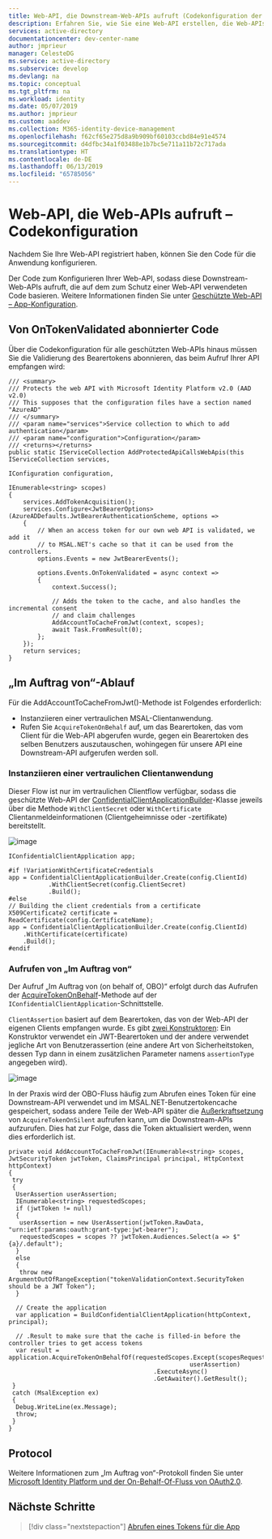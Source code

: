 ```yaml
---
title: Web-API, die Downstream-Web-APIs aufruft (Codekonfiguration der App) – Microsoft Identity Platform
description: Erfahren Sie, wie Sie eine Web-API erstellen, die Web-APIs aufruft (Codekonfiguration der App)
services: active-directory
documentationcenter: dev-center-name
author: jmprieur
manager: CelesteDG
ms.service: active-directory
ms.subservice: develop
ms.devlang: na
ms.topic: conceptual
ms.tgt_pltfrm: na
ms.workload: identity
ms.date: 05/07/2019
ms.author: jmprieur
ms.custom: aaddev
ms.collection: M365-identity-device-management
ms.openlocfilehash: f62cf65e275d8a9b909bf60103ccbd84e91e4574
ms.sourcegitcommit: d4dfbc34a1f03488e1b7bc5e711a11b72c717ada
ms.translationtype: HT
ms.contentlocale: de-DE
ms.lasthandoff: 06/13/2019
ms.locfileid: "65785056"
---
```

# <a name="web-api-that-calls-web-apis---code-configuration"></a>Web-API, die Web-APIs aufruft – Codekonfiguration

Nachdem Sie Ihre Web-API registriert haben, können Sie den Code für die Anwendung konfigurieren.

Der Code zum Konfigurieren Ihrer Web-API, sodass diese Downstream-Web-APIs aufruft, die auf dem zum Schutz einer Web-API verwendeten Code basieren. Weitere Informationen finden Sie unter [Geschützte Web-API – App-Konfiguration](scenario-protected-web-api-app-configuration.md).

## <a name="code-subscribed-to-ontokenvalidated"></a>Von OnTokenValidated abonnierter Code

Über die Codekonfiguration für alle geschützten Web-APIs hinaus müssen Sie die Validierung des Bearertokens abonnieren, das beim Aufruf Ihrer API empfangen wird:

```CSharp
/// <summary>
/// Protects the web API with Microsoft Identity Platform v2.0 (AAD v2.0)
/// This supposes that the configuration files have a section named "AzureAD"
/// </summary>
/// <param name="services">Service collection to which to add authentication</param>
/// <param name="configuration">Configuration</param>
/// <returns></returns>
public static IServiceCollection AddProtectedApiCallsWebApis(this IServiceCollection services,
                                                             IConfiguration configuration,
                                                             IEnumerable<string> scopes)
{
    services.AddTokenAcquisition();
    services.Configure<JwtBearerOptions>(AzureADDefaults.JwtBearerAuthenticationScheme, options =>
    {
        // When an access token for our own web API is validated, we add it 
        // to MSAL.NET's cache so that it can be used from the controllers.
        options.Events = new JwtBearerEvents();

        options.Events.OnTokenValidated = async context =>
        {
            context.Success();

            // Adds the token to the cache, and also handles the incremental consent 
            // and claim challenges
            AddAccountToCacheFromJwt(context, scopes);
            await Task.FromResult(0);
        };
    });
    return services;
}
```

## <a name="on-behalf-of-flow"></a>„Im Auftrag von“-Ablauf

Für die AddAccountToCacheFromJwt()-Methode ist Folgendes erforderlich:

- Instanziieren einer vertraulichen MSAL-Clientanwendung.
- Rufen Sie `AcquireTokenOnBehalf` auf, um das Bearertoken, das vom Client für die Web-API abgerufen wurde, gegen ein Bearertoken des selben Benutzers auszutauschen, wohingegen für unsere API eine Downstream-API aufgerufen werden soll.

### <a name="instantiate-a-confidential-client-application"></a>Instanziieren einer vertraulichen Clientanwendung

Dieser Flow ist nur im vertraulichen Clientflow verfügbar, sodass die geschützte Web-API der [ConfidentialClientApplicationBuilder](https://docs.microsoft.com/dotnet/api/microsoft.identity.client.confidentialclientapplicationbuilder)-Klasse jeweils über die Methode `WithClientSecret` oder `WithCertificate` Clientanmeldeinformationen (Clientgeheimnisse oder -zertifikate) bereitstellt.

![image](https://user-images.githubusercontent.com/13203188/55967244-3d8e1d00-5c7a-11e9-8285-a54b05597ec9.png)

```CSharp
IConfidentialClientApplication app;

#if !VariationWithCertificateCredentials
app = ConfidentialClientApplicationBuilder.Create(config.ClientId)
           .WithClientSecret(config.ClientSecret)
           .Build();
#else
// Building the client credentials from a certificate
X509Certificate2 certificate = ReadCertificate(config.CertificateName);
app = ConfidentialClientApplicationBuilder.Create(config.ClientId)
    .WithCertificate(certificate)
    .Build();
#endif
```

### <a name="how-to-call-on-behalf-of"></a>Aufrufen von „Im Auftrag von“

Der Aufruf „Im Auftrag von (on behalf of, OBO)“ erfolgt durch das Aufrufen der [AcquireTokenOnBehalf](https://docs.microsoft.com/dotnet/api/microsoft.identity.client.acquiretokenonbehalfofparameterbuilder)-Methode auf der `IConfidentialClientApplication`-Schnittstelle.

`ClientAssertion` basiert auf dem Bearertoken, das von der Web-API der eigenen Clients empfangen wurde. Es gibt [zwei Konstruktoren](https://docs.microsoft.com/dotnet/api/microsoft.identity.client.clientcredential.-ctor?view=azure-dotnet): Ein Konstruktor verwendet ein JWT-Bearertoken und der andere verwendet jegliche Art von Benutzerassertion (eine andere Art von Sicherheitstoken, dessen Typ dann in einem zusätzlichen Parameter namens `assertionType` angegeben wird).

![image](https://user-images.githubusercontent.com/13203188/37082180-afc4b708-21e3-11e8-8af8-a6dcbd2dfba8.png)

In der Praxis wird der OBO-Fluss häufig zum Abrufen eines Token für eine Downstream-API verwendet und im MSAL.NET-Benutzertokencache gespeichert, sodass andere Teile der Web-API später die [Außerkraftsetzung](https://docs.microsoft.com/dotnet/api/microsoft.identity.client.clientapplicationbase.acquiretokensilent?view=azure-dotnet) von ``AcquireTokenOnSilent`` aufrufen kann, um die Downstream-APIs aufzurufen. Dies hat zur Folge, dass die Token aktualisiert werden, wenn dies erforderlich ist.

```CSharp
private void AddAccountToCacheFromJwt(IEnumerable<string> scopes, JwtSecurityToken jwtToken, ClaimsPrincipal principal, HttpContext httpContext)
{
 try
 {
  UserAssertion userAssertion;
  IEnumerable<string> requestedScopes;
  if (jwtToken != null)
  {
   userAssertion = new UserAssertion(jwtToken.RawData, "urn:ietf:params:oauth:grant-type:jwt-bearer");
   requestedScopes = scopes ?? jwtToken.Audiences.Select(a => $"{a}/.default");
  }
  else
  {
   throw new ArgumentOutOfRangeException("tokenValidationContext.SecurityToken should be a JWT Token");
  }

  // Create the application
  var application = BuildConfidentialClientApplication(httpContext, principal);

  // .Result to make sure that the cache is filled-in before the controller tries to get access tokens
  var result = application.AcquireTokenOnBehalfOf(requestedScopes.Except(scopesRequestedByMsalNet),
                                                  userAssertion)
                                        .ExecuteAsync()
                                        .GetAwaiter().GetResult();
 }
 catch (MsalException ex)
 {
  Debug.WriteLine(ex.Message);
  throw;
 }
}
```

## <a name="protocol"></a>Protocol

Weitere Informationen zum „Im Auftrag von“-Protokoll finden Sie unter [Microsoft Identity Platform und der On-Behalf-Of-Fluss von OAuth2.0](https://docs.microsoft.com/azure/active-directory/develop/v2-oauth2-on-behalf-of-flow).

## <a name="next-steps"></a>Nächste Schritte

> [!div class="nextstepaction"]
> [Abrufen eines Tokens für die App](scenario-web-api-call-api-acquire-token.md)
